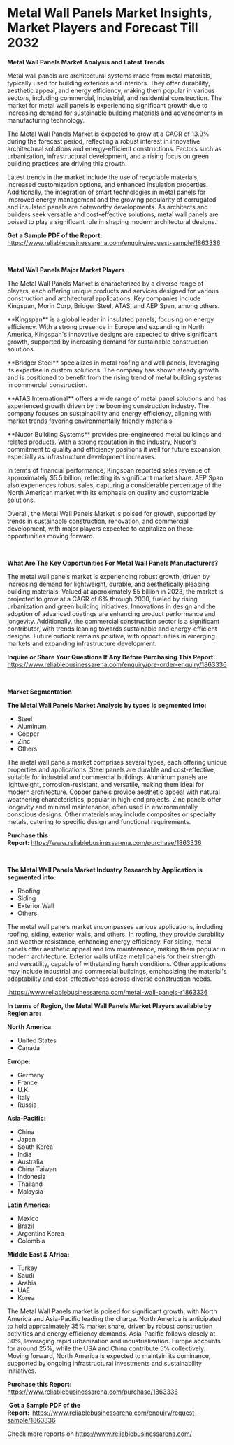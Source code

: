<p><h1>Metal Wall Panels Market Insights, Market Players and Forecast Till 2032</h1></p><p><strong>Metal Wall Panels Market Analysis and Latest Trends</strong></p>
<p><p>Metal wall panels are architectural systems made from metal materials, typically used for building exteriors and interiors. They offer durability, aesthetic appeal, and energy efficiency, making them popular in various sectors, including commercial, industrial, and residential construction. The market for metal wall panels is experiencing significant growth due to increasing demand for sustainable building materials and advancements in manufacturing technology.</p><p>The Metal Wall Panels Market is expected to grow at a CAGR of 13.9% during the forecast period, reflecting a robust interest in innovative architectural solutions and energy-efficient constructions. Factors such as urbanization, infrastructural development, and a rising focus on green building practices are driving this growth. </p><p>Latest trends in the market include the use of recyclable materials, increased customization options, and enhanced insulation properties. Additionally, the integration of smart technologies in metal panels for improved energy management and the growing popularity of corrugated and insulated panels are noteworthy developments. As architects and builders seek versatile and cost-effective solutions, metal wall panels are poised to play a significant role in shaping modern architectural designs.</p></p>
<p><strong>Get a Sample PDF of the Report:&nbsp;</strong> <a href="https://www.reliablebusinessarena.com/enquiry/request-sample/1863336?utm_campaign=1909&utm_medium=2&utm_source=Github&utm_content=ia&utm_term=30012025&utm_id=metal-wall-panels">https://www.reliablebusinessarena.com/enquiry/request-sample/1863336</a></p>
<p>&nbsp;</p>
<p><strong>Metal Wall Panels Major Market Players</strong></p>
<p><p>The Metal Wall Panels Market is characterized by a diverse range of players, each offering unique products and services designed for various construction and architectural applications. Key companies include Kingspan, Morin Corp, Bridger Steel, ATAS, and AEP Span, among others.</p><p>**Kingspan** is a global leader in insulated panels, focusing on energy efficiency. With a strong presence in Europe and expanding in North America, Kingspan's innovative designs are expected to drive significant growth, supported by increasing demand for sustainable construction solutions.</p><p>**Bridger Steel** specializes in metal roofing and wall panels, leveraging its expertise in custom solutions. The company has shown steady growth and is positioned to benefit from the rising trend of metal building systems in commercial construction.</p><p>**ATAS International** offers a wide range of metal panel solutions and has experienced growth driven by the booming construction industry. The company focuses on sustainability and energy efficiency, aligning with market trends favoring environmentally friendly materials.</p><p>**Nucor Building Systems** provides pre-engineered metal buildings and related products. With a strong reputation in the industry, Nucor's commitment to quality and efficiency positions it well for future expansion, especially as infrastructure development increases.</p><p>In terms of financial performance, Kingspan reported sales revenue of approximately $5.5 billion, reflecting its significant market share. AEP Span also experiences robust sales, capturing a considerable percentage of the North American market with its emphasis on quality and customizable solutions.</p><p>Overall, the Metal Wall Panels Market is poised for growth, supported by trends in sustainable construction, renovation, and commercial development, with major players expected to capitalize on these opportunities moving forward.</p></p>
<p>&nbsp;</p>
<p><strong>What Are The Key Opportunities For Metal Wall Panels Manufacturers?</strong></p>
<p><p>The metal wall panels market is experiencing robust growth, driven by increasing demand for lightweight, durable, and aesthetically pleasing building materials. Valued at approximately $5 billion in 2023, the market is projected to grow at a CAGR of 6% through 2030, fueled by rising urbanization and green building initiatives. Innovations in design and the adoption of advanced coatings are enhancing product performance and longevity. Additionally, the commercial construction sector is a significant contributor, with trends leaning towards sustainable and energy-efficient designs. Future outlook remains positive, with opportunities in emerging markets and expanding infrastructure development.</p></p>
<p><strong>Inquire or Share Your Questions If Any Before Purchasing This Report:</strong> <a href="https://www.reliablebusinessarena.com/enquiry/pre-order-enquiry/1863336?utm_campaign=1909&utm_medium=2&utm_source=Github&utm_content=ia&utm_term=30012025&utm_id=metal-wall-panels">https://www.reliablebusinessarena.com/enquiry/pre-order-enquiry/1863336</a></p>
<p>&nbsp;</p>
<p><strong>Market Segmentation</strong></p>
<p><strong>The Metal Wall Panels Market Analysis by types is segmented into:</strong></p>
<p><ul><li>Steel</li><li>Aluminum</li><li>Copper</li><li>Zinc</li><li>Others</li></ul></p>
<p><p>The metal wall panels market comprises several types, each offering unique properties and applications. Steel panels are durable and cost-effective, suitable for industrial and commercial buildings. Aluminum panels are lightweight, corrosion-resistant, and versatile, making them ideal for modern architecture. Copper panels provide aesthetic appeal with natural weathering characteristics, popular in high-end projects. Zinc panels offer longevity and minimal maintenance, often used in environmentally conscious designs. Other materials may include composites or specialty metals, catering to specific design and functional requirements.</p></p>
<p><strong>Purchase this Report:&nbsp;</strong><a href="https://www.reliablebusinessarena.com/purchase/1863336?utm_campaign=1909&utm_medium=2&utm_source=Github&utm_content=ia&utm_term=30012025&utm_id=metal-wall-panels">https://www.reliablebusinessarena.com/purchase/1863336</a></p>
<p>&nbsp;</p>
<p><strong>The Metal Wall Panels Market Industry Research by Application is segmented into:</strong></p>
<p><ul><li>Roofing</li><li>Siding</li><li>Exterior Wall</li><li>Others</li></ul></p>
<p><p>The metal wall panels market encompasses various applications, including roofing, siding, exterior walls, and others. In roofing, they provide durability and weather resistance, enhancing energy efficiency. For siding, metal panels offer aesthetic appeal and low maintenance, making them popular in modern architecture. Exterior walls utilize metal panels for their strength and versatility, capable of withstanding harsh conditions. Other applications may include industrial and commercial buildings, emphasizing the material's adaptability and cost-effectiveness across diverse construction needs.</p></p>
<p><a href="https://www.reliablebusinessarena.com/metal-wall-panels-r1863336?utm_campaign=1909&utm_medium=2&utm_source=Github&utm_content=ia&utm_term=30012025&utm_id=metal-wall-panels">&nbsp;https://www.reliablebusinessarena.com/metal-wall-panels-r1863336</a></p>
<p><strong>In terms of Region, the Metal Wall Panels Market Players available by Region are:</strong></p>
<p>
    <p> <strong> North America: </strong>
        <ul>
            <li>United States</li>
            <li>Canada</li>
        </ul>
        </p> 
    <p> <strong> Europe: </strong>
        <ul>
            <li>Germany</li>
            <li>France</li>
            <li>U.K.</li>
            <li>Italy</li>
            <li>Russia</li>
        </ul>
        </p> 
    <p> <strong> Asia-Pacific: </strong>
        <ul>
            <li>China</li>
            <li>Japan</li>
            <li>South Korea</li>
            <li>India</li>
            <li>Australia</li>
            <li>China Taiwan</li>
            <li>Indonesia</li>
            <li>Thailand</li>
            <li>Malaysia</li>
        </ul>
        </p> 
    <p> <strong> Latin America: </strong>
        <ul>
            <li>Mexico</li>
            <li>Brazil</li>
            <li>Argentina Korea</li>
            <li>Colombia</li>
        </ul>
        </p> 
    <p> <strong> Middle East & Africa: </strong>
        <ul>
            <li>Turkey</li>
            <li>Saudi</li>
            <li>Arabia</li>
            <li>UAE</li>
            <li>Korea</li>
        </ul>
    </p>
    </p>
<p><p>The Metal Wall Panels market is poised for significant growth, with North America and Asia-Pacific leading the charge. North America is anticipated to hold approximately 35% market share, driven by robust construction activities and energy efficiency demands. Asia-Pacific follows closely at 30%, leveraging rapid urbanization and industrialization. Europe accounts for around 25%, while the USA and China contribute 5% collectively. Moving forward, North America is expected to maintain its dominance, supported by ongoing infrastructural investments and sustainability initiatives.</p></p>
<p><strong>Purchase this Report: </strong><a href="https://www.reliablebusinessarena.com/purchase/1863336?utm_campaign=1909&utm_medium=2&utm_source=Github&utm_content=ia&utm_term=30012025&utm_id=metal-wall-panels">https://www.reliablebusinessarena.com/purchase/1863336</a></p>
<p>&nbsp;<strong>Get a Sample PDF of the Report:&nbsp;&nbsp;</strong><a href="https://www.reliablebusinessarena.com/enquiry/request-sample/1863336?utm_campaign=1909&utm_medium=2&utm_source=Github&utm_content=ia&utm_term=30012025&utm_id=metal-wall-panels">https://www.reliablebusinessarena.com/enquiry/request-sample/1863336</a></p>
<p><strong></strong></p>
<p>Check more reports on <a href="https://www.reliablebusinessarena.com/?utm_campaign=1909&utm_medium=2&utm_source=Github&utm_content=ia&utm_term=30012025&utm_id=metal-wall-panels">https://www.reliablebusinessarena.com/</a></p>